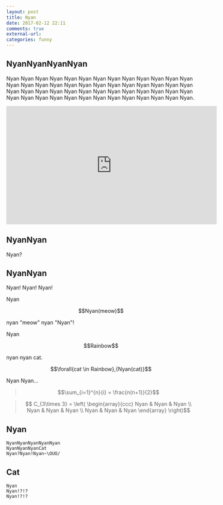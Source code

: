 ```yaml
---
layout: post
title: Nyan
date: 2017-02-12 22:11
comments: true
external-url:
categories: funny
---
```


## NyanNyanNyanNyan
Nyan Nyan Nyan Nyan Nyan Nyan Nyan Nyan Nyan Nyan Nyan Nyan Nyan Nyan Nyan Nyan Nyan Nyan Nyan Nyan Nyan Nyan Nyan Nyan Nyan Nyan Nyan Nyan Nyan Nyan Nyan Nyan Nyan Nyan Nyan Nyan Nyan Nyan Nyan Nyan Nyan Nyan Nyan Nyan Nyan Nyan Nyan Nyan Nyan Nyan Nyan Nyan.

<center>
<iframe width="560" height="315" src="https://www.youtube.com/embed/wZZ7oFKsKzY" frameborder="0" allowfullscreen></iframe>
</center>

## NyanNyan
Nyan?

## NyanNyan
Nyan!
Nyan!
Nyan!

Nyan 

<center>
$$Nyan(meow)$$ 
</center>

nyan "meow" nyan "Nyan"!

Nyan

<center>
$$Rainbow$$
</center>

nyan nyan cat.

<center>
$$\forall{cat \in Rainbow},{Nyan(cat)}$$
</center>

Nyan Nyan...

> $$\sum_{i=1}^{n}{i} = \frac{n(n+1)}{2}$$

> $$ C_{3\times 3} =  \left( \begin{array}{ccc} 
Nyan & Nyan & Nyan \\
Nyan & Nyan & Nyan \\
Nyan & Nyan & Nyan \end{array} \right)$$

## Nyan
```
NyanNyanNyanNyanNyan
NyanNyanNyanCat
Nyan?Nyan!Nyan~\OUO/
```

## Cat
```
Nyan
Nyan!?!?
Nyan!?!?
```

